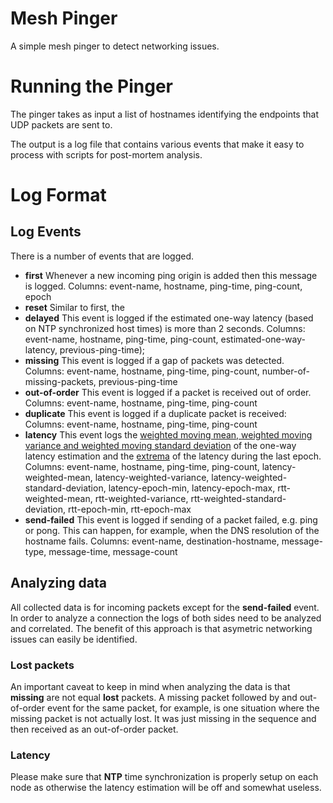 # Mesh Pinger
A simple mesh pinger to detect networking issues.

# Running the Pinger
The pinger takes as input a list of hostnames identifying the endpoints that UDP packets are sent to.

The output is a log file that contains various events that make it easy to process with scripts for post-mortem analysis.

# Log Format

## Log Events
There is a number of events that are logged.

* **first** Whenever a new incoming ping origin is added then this message is logged. Columns: event-name, hostname, ping-time, ping-count, epoch
* **reset** Similar to first, the
* **delayed** This event is logged if the estimated one-way latency (based on NTP synchronized host times) is more than 2 seconds. Columns: event-name, hostname, ping-time, ping-count, estimated-one-way-latency, previous-ping-time);
* **missing** This event is logged if a gap of packets was detected. Columns: event-name, hostname, ping-time, ping-count, number-of-missing-packets, previous-ping-time
* **out-of-order** This event is logged if a packet is received out of order. Columns: event-name, hostname, ping-time, ping-count
* **duplicate** This event is logged if a duplicate packet is received: Columns: event-name, hostname, ping-time, ping-count
* **latency** This event logs the [weighted moving mean, weighted moving variance and weighted moving standard deviation](http://stats.stackexchange.com/questions/111851/standard-deviation-of-an-exponentially-weighted-mean) of the one-way latency estimation and the [extrema](https://en.wikipedia.org/wiki/Maxima_and_minima) of the latency during the last epoch. Columns: event-name, hostname, ping-time, ping-count, latency-weighted-mean, latency-weighted-variance, latency-weighted-standard-deviation, latency-epoch-min, latency-epoch-max, rtt-weighted-mean, rtt-weighted-variance, rtt-weighted-standard-deviation, rtt-epoch-min, rtt-epoch-max
* **send-failed** This event is logged if sending of a packet failed, e.g. ping or pong. This can happen, for example, when the DNS resolution of the hostname fails. Columns: event-name, destination-hostname, message-type, message-time, message-count


## Analyzing data
All collected data is for incoming packets except for the **send-failed** event. In order to analyze a connection the logs of both sides need to be analyzed and correlated. The benefit of this approach is that asymetric networking issues can easily be identified.

### Lost packets
An important caveat to keep in mind when analyzing the data is that **missing** are not equal **lost** packets. A missing packet followed by and out-of-order event for the same packet, for example, is one situation where the missing packet is not actually lost. It was just missing in the sequence and then received as an out-of-order packet.

### Latency
Please make sure that **NTP** time synchronization is properly setup on each node as otherwise the latency estimation will be off and somewhat useless.